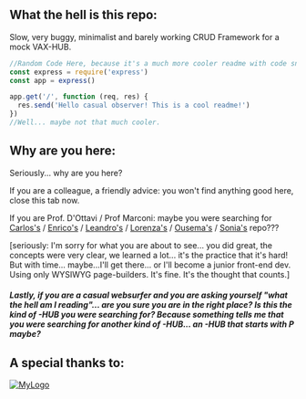 ## What the hell is this repo: 
Slow, very buggy, minimalist and barely working CRUD Framework for a mock VAX-HUB.

```js
//Random Code Here, because it's a much more cooler readme with code snippets inside. 
const express = require('express')
const app = express()

app.get('/', function (req, res) {
  res.send('Hello casual observer! This is a cool readme!')
})
//Well... maybe not that much cooler. 

```


## Why are you here:
Seriously... why are you here? 

If you are a colleague, a friendly advice: you won't find anything good here, close this tab now. 

If you are Prof. D'Ottavi / Prof Marconi: maybe you were searching for [Carlos's](https://github.com/CorsoITS/Galvis-backend) / [Enrico's](https://github.com/CorsoITS/Enrico-backend) / [Leandro's](https://github.com/CorsoITS/leandro-backend) / [Lorenza's](https://github.com/CorsoITS/lorenza-backend) / [Ousema's](https://github.com/CorsoITS/backend-Ousema) / [Sonia's](https://github.com/CorsoITS/sonia-backend) repo??? 

[seriously: I'm sorry for what you are about to see... you did great, the concepts were very clear, we learned a lot... it's the practice that it's hard! But with time... maybe...I'll get there... or I'll become a junior front-end dev. Using only WYSIWYG page-builders. It's fine. It's the thought that counts.]


<h5> Lastly, if you are a casual websurfer and you are asking yourself "what the hell am I reading"... are you sure you are in the right place? Is this the kind of -HUB you were searching for? Because something tells me that you were searching for another kind of -HUB... an -HUB that starts with P maybe? </h5>




## A special thanks to:

[![MyLogo](https://i.postimg.cc/13jkVxNz/Featuring.jpg)](http://www.wikihow.it/Andare-in-Paradiso-(per-Cristiani))
